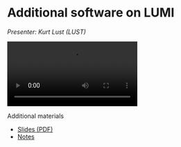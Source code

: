 # Additional software on LUMI

*Presenter: Kurt Lust (LUST)*

<video src="https://462000265.lumidata.eu/peap-q-20221123/recordings/13_LUST_LUMI_Software.mp4" controls="controls">
</video>

Additional materials

-   [Slides (PDF)](https://462000265.lumidata.eu/peap-q-20221123/files/LUMI-PEAPQ-software-20221124.pdf)
-   [Notes](software_stacks.md)
